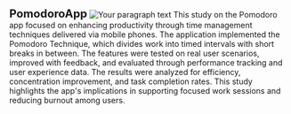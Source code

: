 <b><span style="font-size:20px;">PomodoroApp</span></b>
![Your paragraph text](https://github.com/user-attachments/assets/61c5af19-db9f-4ba3-835f-641220f42102)
This study on the Pomodoro app focused on enhancing productivity through time management techniques delivered via mobile phones. The application implemented the Pomodoro Technique, which divides work into timed intervals with short breaks in between. The features were tested on real user scenarios, improved with feedback, and evaluated through performance tracking and user experience data. The results were analyzed for efficiency, concentration improvement, and task completion rates. This study highlights the app's implications in supporting focused work sessions and reducing burnout among users.










